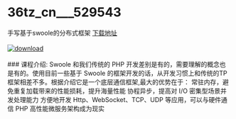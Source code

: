 # 36tz_cn___529543
手写基于swoole的分布式框架
[下载地址](http://www.36tz.cn/article/529543 "下载地址")
<br/></br>[![download](http://36tz.cn/muke_img/2019_12_1-22-300x148.png "下载地址")](http://www.36tz.cn/article/529543 "下载地址")
<br/></br>### 课程介绍:
Swoole 和我们传统的 PHP 开发差别是有的，需要理解的概念也是有的。使用目前一些基于 Swoole 的框架开发的话，从开发习惯上和传统的TP 框架相差不多。根据介绍它是一个底层通信框架,最大的优势在于：
常驻内存，避免重复加载带来的性能损耗，提升海量性能
协程异步，提高对 I/O 密集型场景并发处理能力
方便地开发 Http、WebSocket、TCP、UDP 等应用，可以与硬件通信
PHP 高性能微服务架构成为现实


 
